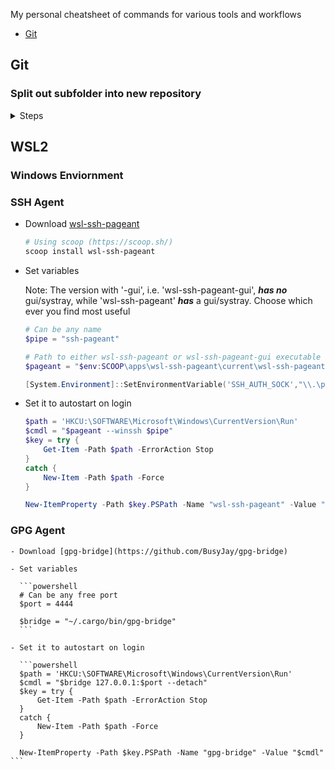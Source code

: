 My personal cheatsheet of commands for various tools and workflows

- [Git](#git)

## Git

### Split out subfolder into new repository

<details>
  <summary>Steps</summary>

  - *Be sure you are inside the original repo*
    ```sh
    cd <orignal_repository>
    ```

  - Set local variables for use

    ```sh
    username=tobyvin-cs340
    subdir=src/Plotter
    newrepo="$(basename $subdir)"
    oldrepo="$(pwd)"
    ```

  - Create a new branch containing only the subdir using `git subtree`

    ```sh
    git subtree split -P $subdir -b $newrepo
    ```

  - Create a temp git repo and pull in the newly created branch

    ```sh
    cd $(mktemp -d)

    git init && git pull $oldrepo $newrepo
    ```

  - Copy over the git artifacts from original repo's root directory

    ```sh
    cp $oldrepo/.gitignore ./
    cp $oldrepo/.gitattributes ./
    ```

  - Commit changes

    ```sh
    git add -A && git commit -m "split out $newrepo into submodule"
    ```

  - Create the repository on a remote (github) and push  

    ```sh
    gh repo create $username/$newrepo
    git push -u origin master
    ```

  - Switch back into the original repository

    ```sh
    cd $oldrepo
    ```

  - Remove the subdir from git and the filesystem

    ```sh
    git rm -rf $subdir
    rm -rf $subdir
    ```

  - Add the newly created remote repository as a submodule at the subdir's path

    ```sh
    git submodule add git@github.com:$username/$newrepo $subdir
    git submodule update --init --recursive
    ```

  - Commit the changes to the original repository and push to remote

    ```sh
    git commit -m "split out $newrepo into submodule"
    git push -u origin master
    ```
</details>

## WSL2

  ### Windows Enviornment

  ### SSH Agent
 
  - Download [wsl-ssh-pageant](https://github.com/benpye/wsl-ssh-pageant)
  
    ```powershell
    # Using scoop (https://scoop.sh/)
    scoop install wsl-ssh-pageant
    ```

  - Set variables

    Note: The version with '-gui', i.e. 'wsl-ssh-pageant-gui', ***has no*** gui/systray, while 'wsl-ssh-pageant' ***has*** a gui/systray. Choose which ever you find most useful

    ```powershell
    # Can be any name
    $pipe = "ssh-pageant"

    # Path to either wsl-ssh-pageant or wsl-ssh-pageant-gui executable
    $pageant = "$env:SCOOP\apps\wsl-ssh-pageant\current\wsl-ssh-pageant-gui.exe"
    
    [System.Environment]::SetEnvironmentVariable('SSH_AUTH_SOCK',"\\.\pipe\$pipe")
    ```

  - Set it to autostart on login

    ```powershell
    $path = 'HKCU:\SOFTWARE\Microsoft\Windows\CurrentVersion\Run'
    $cmdl = "$pageant --winssh $pipe"
    $key = try {
        Get-Item -Path $path -ErrorAction Stop
    }
    catch {
        New-Item -Path $path -Force
    }

    New-ItemProperty -Path $key.PSPath -Name "wsl-ssh-pageant" -Value "$cmdl"
    ```


  ### GPG Agent

    - Download [gpg-bridge](https://github.com/BusyJay/gpg-bridge)

    - Set variables

      ```powershell
      # Can be any free port
      $port = 4444

      $bridge = "~/.cargo/bin/gpg-bridge"
      ```

    - Set it to autostart on login

      ```powershell
      $path = 'HKCU:\SOFTWARE\Microsoft\Windows\CurrentVersion\Run'
      $cmdl = "$bridge 127.0.0.1:$port --detach"
      $key = try {
          Get-Item -Path $path -ErrorAction Stop
      }
      catch {
          New-Item -Path $path -Force
      }

      New-ItemProperty -Path $key.PSPath -Name "gpg-bridge" -Value "$cmdl"
    ```
